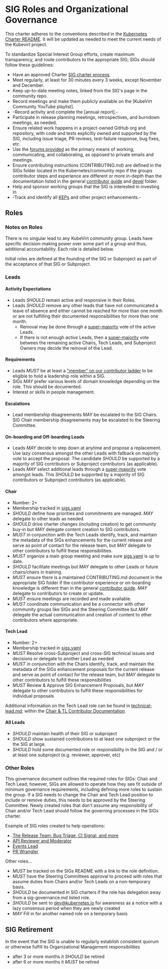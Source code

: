 # SIG Roles and Organizational Governance

This charter adheres to the conventions described in the
[Kubernetes Charter README]. It will be updated as needed to meet the current
needs of the Kubevirt project.

To standardize Special Interest Group efforts, create maximum transparency, and
route contributors to the appropriate SIG; SIGs should follow these guidelines:
- Have an approved Charter [SIG charter process].
- Meet regularly, at least for 30 minutes every 3 weeks, except November and
  December.
- Keep up-to-date meeting notes, linked from the SIG's page in the community
  repo.
- Record meetings and make them publicly available on the
  [KubeVirt Community YouTube playlist].
- -Record activity and complete the [annual report].-
- Participate in release planning meetings, retrospectives, and burndown
  meetings, as needed.
- Ensure related work happens in a project-owned GitHub org and repository,
  with code and tests explicitly owned and supported by the SIG, including
  issue triage, PR reviews, test-failure response, bug fixes, etc.
- Use the [forums provided] as the primary means of working, communicating,
  and collaborating, as opposed to private emails and meetings.
- Ensure contributing instructions (CONTRIBUTING.md) are defined in the SIGs
  folder located in the Kubernetes/community repo if the groups contributor
  steps and experience are different or more in-depth than the documentation
  listed in the general [contributor guide] and [devel] folder.
- Help and sponsor working groups that the SIG is interested in investing in
- -Track and identify all [KEPs] and other project enhancements.-

## Roles

### Notes on Roles

There is no singular lead to any KubeVirt community group. Leads have
 specific decision-making power over some part of a group and  thus, 
additional accountability. Each role is detailed below.

Initial roles are defined at the founding of the SIG or Subproject as part of
the acceptance of that SIG or Subproject.

### Leads

#### Activity Expectations

- Leads *SHOULD* remain active and responsive in their Roles.
- Leads *SHOULD* remove any other leads that have not communicated a leave of
  absence and either cannot be reached for more than one month or are not
  fulfilling their documented responsibilities for more than one month.
  - Removal may be done through a [super-majority] vote of the active Leads.
  - If there is not enough *active* Leads, then a [super-majority] vote
    between the remaining active Chairs, Tech Leads, and Subproject Owners may
    decide the removal of the Lead.

#### Requirements

- Leads *MUST* be at least a ["member" on our contributor ladder] to be
  eligible to hold a leadership role within a SIG.
- SIGs *MAY* prefer various levels of domain knowledge depending on the role.
  This should be documented.
- Interest or skills in people management.

#### Escalations

- Lead membership disagreements *MAY* be escalated to the SIG Chairs. SIG Chair
  membership disagreements may be escalated to the Steering Committee.

#### On-boarding and Off-boarding Leads

- Leads *MAY* decide to step down at anytime and propose a replacement. Use
  lazy consensus amongst the other Leads with fallback on majority vote to
  accept the proposal. The candidate *SHOULD* be supported by a majority of
  SIG contributors or Subproject contributors (as applicable).
- Leads *MAY* select additional leads through a [super-majority] vote amongst
  leads. This *SHOULD* be supported by a majority of SIG contributors or
  Subproject contributors (as applicable).

#### Chair

- Number: 2+
- Membership tracked in [sigs.yaml]
- *SHOULD* define how priorities and commitments are managed. *MAY* delegate to
  other leads as needed.
- *SHOULD* drive charter changes (including creation) to get community buy-in
  but *MAY* delegate content creation to SIG contributors.
- *MUST* in conjunction with the Tech Leads identify, track, and maintain the
  metadata of the SIGs enhancements for the current release and serve as
  point of contact for the release team, but *MAY* delegate to other
  contributors to fulfill these responsibilities.
- *MUST* organize a main group meeting and make sure [sigs.yaml] is up to date.
- *SHOULD* facilitate meetings but *MAY* delegate to other Leads or future
  chairs/chairs in training.
- *MUST* ensure there is a maintained CONTRIBUTING.md document in the
  appropriate SIG folder if the contributor experience or on-boarding knowledge
  is different than in the general [contributor guide]. *MAY* delegate to
  contributors to create or update.
- *MUST* ensure meetings are recorded and made available.
- *MUST* coordinate communication and be a connector with other community
  groups like SIGs and the Steering Committee but *MAY* delegate the actual
  communication and creation of content to other contributors where appropriate.

#### Tech Lead

- Number: 2+
- Membership tracked in [sigs.yaml]
- *MUST* Resolve cross-Subproject and cross-SIG technical issues and decisions
  or delegate to another Lead as needed
- *MUST* in conjunction with the Chairs identify, track, and maintain the
  metadata of the SIGs enhancement proposals for the current release and serve
  as point of contact for the release team, but *MAY* delegate to other
  contributors to fulfill these responsibilities
- *MUST* Review & Approve SIG Enhancement Proposals, but *MAY* delegate to
  other contributors to fulfill these responsibilities for individual proposals

Additional information on the Tech Lead role can be found in
[technical-lead.md]; within the [Chair & TL Contributor Documentation].

#### All Leads

- *SHOULD* maintain health of their SIG or subproject
- *SHOULD* show sustained contributions to at least one subproject or the the
  SIG at large.
- *SHOULD* hold some documented role or responsibility in the SIG and / or at
  least one subproject (e.g. reviewer, approver, etc)

### Other Roles

This governance document outlines the required roles for SIGs: Chair and Tech
Lead; however, SIGs are allowed to operate how they see fit outside of minimum
governance requirements, including defining more roles to sustain the group. If
a SIG needs to change the Chair and Tech Lead position to include or remove
duties, this needs to be approved by the Steering Committee. Newly created roles
that don't assume any responsibility of Chair and/or Tech Lead should follow
the governing processes in the SIGs charter.

Example of SIG roles created to help operations:

- [The Release Team: Bug Triage, CI Signal, and more]
- [API Reviewer and Moderator]
- [Events Lead]
- [PR Wrangler]

Other roles...
- *MUST* be tracked on the SIGs README with a link to the role definition.
- *MUST* have the Steering Committees approval to proceed with roles that
  assume duties from Chairs and/or Tech Leads on a non-temporary basis.
- *SHOULD* be documented in SIG charters if the role has delegation away from a
  sig-governance.md listed role.
- *SHOULD* be sent to dev@kubernetes.io for awareness as a notice with a lazy
  consensus period when they are newly created
- *MAY* Fill in for another named role on a temporary basis

## SIG Retirement

In the event that the SIG is unable to regularly establish consistent quorum or
otherwise fulfill its Organizational Management responsibilities
- after 3 or more months it *SHOULD* be retired
- after 6 or more months it *MUST* be retired

[Kubernetes]: https://github.com/kubernetes/kubernetes
[KEPs]: https://github.com/kubernetes/enhancements
[forums provided]: /communication/README.md
[lazy-consensus]: http://en.osswiki.info/concepts/lazy_consensus
[super-majority]: https://en.wikipedia.org/wiki/Supermajority#Two-thirds_vote
[KEP]: https://git.k8s.io/enhancements/keps/NNNN-kep-template/README.md
[sigs.yaml]: /sigs.yaml
[OWNERS]: contributors/devel/owners.md
[SIG Charter process]: https://git.k8s.io/community/committee-steering/governance/README.md
[Kubernetes Charter README]: https://git.k8s.io/community/committee-steering/governance/README.md
[Embargo Policy]: https://git.k8s.io/security/private-distributors-list.md#embargo-policy
[SECURITY_CONTACTS]: https://github.com/kubernetes/kubernetes-template-project/blob/master/SECURITY_CONTACTS
[sig-wg-lifecycle]: /sig-wg-lifecycle.md
["member" on our contributor ladder]: /community-membership.md
[Kubernetes Community YouTube playlist]: https://www.youtube.com/channel/UCZ2bu0qutTOM0tHYa_jkIwg
[contributor guide]: /contributors/guide/README.md
[devel]: /contributors/devel/README.md
[#tech-lead]: #Tech-Lead
[Google group]: https://groups.google.com/forum/#!forum/kubernetes-sig-config
[dashboard]: https://testgrid.k8s.io/
[The Release Team: Bug Triage, CI Signal, and more]: https://github.com/kubernetes/sig-release/tree/master/release-team/role-handbooks
[API Reviewer and Moderator]: /sig-architecture/api-review-process.md#expanding-the-reviewer-and-approver-pool
[Events Lead]: /events/events-team/events-lead.md
[PR Wrangler]: https://kubernetes.io/docs/contribute/participate/pr-wranglers/
[Inclusive Open Source Community Orientation course]: https://training.linuxfoundation.org/training/inclusive-open-source-community-orientation-lfc102/
[technical-lead.md]: /contributors/chairs-and-techleads/technical-lead.md
[Chair & TL Contributor Documentation]: /contributors/chairs-and-techleads/

